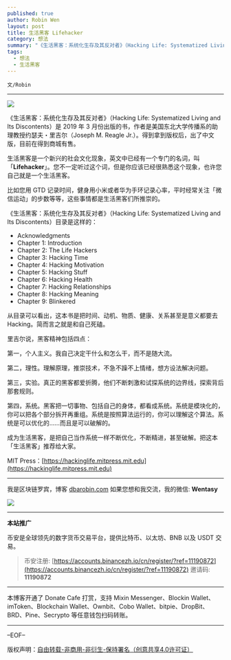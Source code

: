 ```yaml
---
published: true
author: Robin Wen
layout: post
title: 生活黑客 Lifehacker
category: 想法
summary: "《生活黑客：系统化生存及其反对者》（Hacking Life: Systematized Living and Its Discontents）是 2019 年 3 月份出版的书，作者是美国东北大学传播系的助理教授约瑟夫・里吉尔（Joseph M. Reagle Jr.）。得到拿到版权后，出了中文版，目前在得到商城有售。成为生活黑客，是把自己当作系统一样不断优化，不断精进，甚至破解。把这本「生活黑客」推荐给大家。"
tags:
  - 想法
  - 生活黑客
---
```


`文/Robin`

***

![](https://cdn.dbarobin.com/ika44fe.png)

《生活黑客：系统化生存及其反对者》（Hacking Life: Systematized Living and Its Discontents）是 2019 年 3 月份出版的书，作者是美国东北大学传播系的助理教授约瑟夫・里吉尔（Joseph M. Reagle Jr.）。得到拿到版权后，出了中文版，目前在得到商城有售。

生活黑客是一个新兴的社会文化现象，英文中已经有一个专门的名词，叫「**Lifehacker**」。您不一定听过这个词，但是你应该已经很熟悉这个现象，也许您自己就是一个生活黑客。

比如您用 GTD 记录时间，健身用小米或者华为手环记录心率，平时经常关注「微信运动」的步数等等，这些事情都是生活黑客们所推崇的。

《生活黑客：系统化生存及其反对者》（Hacking Life: Systematized Living and Its Discontents）目录是这样的：

* Acknowledgments
* Chapter 1: Introduction
* Chapter 2: The Life Hackers
* Chapter 3: Hacking Time
* Chapter 4: Hacking Motivation
* Chapter 5: Hacking Stuff
* Chapter 6: Hacking Health
* Chapter 7: Hacking Relationships
* Chapter 8: Hacking Meaning
* Chapter 9: Blinkered

从目录可以看出，这本书是把时间、动机、物质、健康、关系甚至是意义都要去 Hacking。简而言之就是和自己死磕。

里吉尔说，黑客精神包括四点：

第一，个人主义。我自己决定干什么和怎么干，而不是随大流。

第二，理性。理解原理，推崇技术，不急不躁不上情绪，想方设法解决问题。

第三，实验。真正的黑客都爱折腾，他们不断刺激和试探系统的边界线，探索背后那套规则。

第四，系统。黑客把一切事物、包括自己的身体，都看成系统。系统是模块化的，你可以把各个部分拆开再重组。系统是按照算法运行的，你可以理解这个算法。系统是可以优化的……而且是可以破解的。

成为生活黑客，是把自己当作系统一样不断优化，不断精进，甚至破解。把这本「生活黑客」推荐给大家。

MIT Press：[https://hackinglife.mitpress.mit.edu](https://hackinglife.mitpress.mit.edu)

***

我是区块链罗宾，博客 [dbarobin.com](https://dbarobin.com/)
如果您想和我交流，我的微信: **Wentasy**

![](https://cdn.dbarobin.com/v4yywe2.png)

***

**本站推广**

币安是全球领先的数字货币交易平台，提供比特币、以太坊、BNB 以及 USDT 交易。

> 币安注册: [https://accounts.binancezh.io/cn/register/?ref=11190872](https://accounts.binancezh.io/cn/register/?ref=11190872)
> 邀请码: **11190872**

***

本博客开通了 Donate Cafe 打赏，支持 Mixin Messenger、Blockin Wallet、imToken、Blockchain Wallet、Ownbit、Cobo Wallet、bitpie、DropBit、BRD、Pine、Secrypto 等任意钱包扫码转账。

<center>
    <div class="--donate-button"
         data-button-id="f8b9df0d-af9a-460d-8258-d3f435445075"
    ></div>
</center>

***

–EOF–

版权声明：[自由转载-非商用-非衍生-保持署名（创意共享4.0许可证）](http://creativecommons.org/licenses/by-nc-nd/4.0/deed.zh)